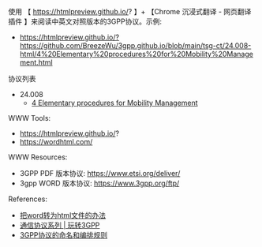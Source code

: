 使用 【 https://htmlpreview.github.io/? 】+ 【Chrome 沉浸式翻译 - 网页翻译插件 】来阅读中英文对照版本的3GPP协议。示例: 
- https://htmlpreview.github.io/?https://github.com/BreezeWu/3gpp.github.io/blob/main/tsg-ct/24.008-html/4%20Elementary%20procedures%20for%20Mobility%20Management.html


协议列表
- 24.008
  - [4 Elementary procedures for Mobility Management](https://htmlpreview.github.io/?https://github.com/BreezeWu/3gpp.github.io/blob/main/tsg-ct/24.008-html/4%20Elementary%20procedures%20for%20Mobility%20Management.html)


WWW Tools:
- https://htmlpreview.github.io/?
- https://wordhtml.com/

WWW Resources:
- 3GPP PDF 版本协议: https://www.etsi.org/deliver/
- 3gpp WORD 版本协议: https://www.3gpp.org/ftp/

References:
- [把word转为html文件的办法](https://blog.csdn.net/qq_42987967/article/details/120997697)
- [通信协议系列 | 玩转3GPP](https://zhuanlan.zhihu.com/p/102176081)
- [3GPP协议的命名和编排规则](https://zhuanlan.zhihu.com/p/107905190)